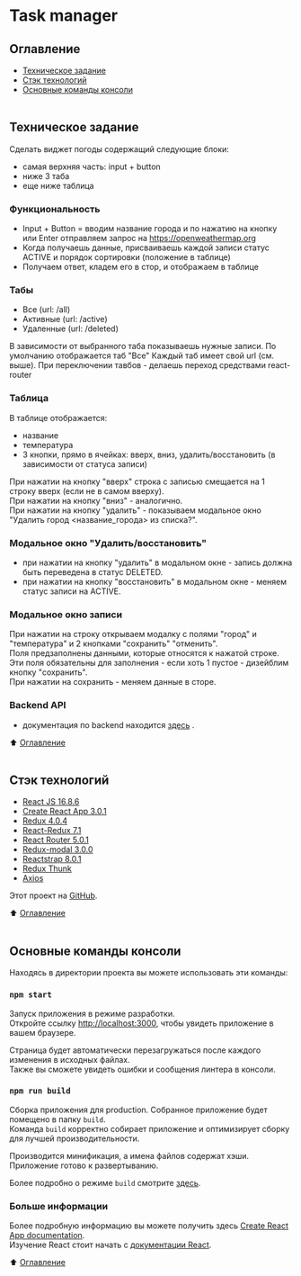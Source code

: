 # Task manager

<a name="table_of_contents"></a>
## Оглавление ##
- [Техническое задание](#ru_task)
- [Стэк технологий](#ru_stack)
- [Основные команды консоли](#ru_commands)<br><br>


<a name="ru_task"></a>
## Техническое задание ##
Сделать виджет погоды содержащий следующие блоки:
- самая верхняя часть: input + button
- ниже 3 таба
- еще ниже таблица

### Функциональность ###
- Input + Button = вводим название города и по нажатию на кнопку или Enter отправляем запрос на https://openweathermap.org 
- Когда получаешь данные, присваиваешь каждой записи статус ACTIVE и порядок сортировки (положение в таблице)
- Получаем ответ, кладем его в стор, и отображаем в таблице

### Табы ###
- Все (url: /all)
- Активные (url: /active)
- Удаленные (url: /deleted) 

В зависимости от выбранного таба показываешь нужные записи.
По умолчанию отображается таб "Все"
Каждый таб имеет свой url (см. выше). 
При переключении тавбов - делаешь переход средствами react-router


### Таблица ###
В таблице отображается: 
- название
- температура 
- 3 кнопки, прямо в ячейках: вверх, вниз, удалить/восстановить (в зависимости от статуса записи)

При нажатии на кнопку "вверх" строка с записью смещается на 1 строку вверх (если не в самом вверху).<br> 
При нажатии на кнопку "вниз" - аналогично.<br>
При нажатии на кнопку "удалить" - показываем модальное окно "Удалить город <название_города> из списка?".<br>


### Модальное окно "Удалить/восстановить" ###
- при нажатии на кнопку "удалить" в модальном окне - запись должна быть переведена в статус DELETED.<br> 
- при нажатии на кнопку "восстановить" в модальном окне - меняем статус записи на ACTIVE.<br>


### Модальное окно записи ###
При нажатии на строку открываем модалку с полями "город" и "температура" и 2 кнопками "сохранить" "отменить".<br>
Поля предзаполнены данными, которые относятся к нажатой строке. Эти поля обязательны для заполнения - если хоть 1 пустое - дизейблим кнопку "сохранить".<br>
При нажатии на сохранить - меняем данные в сторе.<br>  

### Backend API ###
- документация по backend находится [здесь](https://openweathermap.org/)   .

:arrow_up: [Оглавление](#table_of_contents)<br><br> 

<a name="ru_stack"></a>
## Стэк технологий ##
- [React JS 16.8.6](https://ru.reactjs.org/)
- [Create React App 3.0.1](https://github.com/facebook/create-react-app)
- [Redux 4.0.4](https://redux.js.org/)
- [React-Redux 7.1](https://github.com/reduxjs/react-redux/)
- [React Router 5.0.1](https://github.com/ReactTraining/react-router)
- [Redux-modal 3.0.0](https://github.com/yesmeck/redux-modal) 
- [Reactstrap 8.0.1](https://www.npmjs.com/package/reactstrap)
- [Redux Thunk](https://github.com/reduxjs/redux-thunk)
- [Axios](https://github.com/axios/axios#readme)
          
Этот проект на [GitHub](https://github.com/Legmo/weather_widget).
   
:arrow_up: [Оглавление](#table_of_contents)<br><br>   

<a name="ru_commands"></a>
## Основные команды консоли ##
Находясь в директории проекта вы можете использовать эти команды:

### `npm start` ##

Запуск приложения в режиме разработки.<br>
Откройте ссылку [http://localhost:3000](http://localhost:3000), чтобы увидеть приложение в вашем браузере.

Страница будет автоматически перезагружаться после каждого изменения в исходных файлах.<br>
Также вы сможете увидеть ошибки и сообщения линтера в консоли.

### `npm run build` ##

Сборка приложения для production. Собранное приложение будет помещено в папку `build`.<br>
Команда `build` корректно собирает приложение и оптимизирует сборку для лучшей производительности.

Производится минификация, а имена файлов содержат хэши. <br>
Приложение готово к развертыванию.

Более подробно о режиме `build` смотрите [здесь](https://facebook.github.io/create-react-app/docs/deployment).

### Больше информации ##

Более подробную информацию вы можете получить здесь [Create React App documentation](https://facebook.github.io/create-react-app/docs/getting-started).<br>
Изучение React стоит начать с [документации React](https://ru.reactjs.org/).
   
:arrow_up: [Оглавление](#table_of_contents)<br><br>